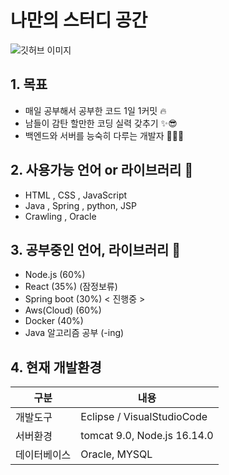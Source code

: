 # 나만의 스터디 공간
![깃허브 이미지](https://user-images.githubusercontent.com/104408863/179223339-9c3d4617-be56-452b-9632-a7033a8a7111.png)

## 1. 목표 
* 매일 공부해서 공부한 코드 1일 1커밋 🔥
* 남들이 감탄 할만한 코딩 실력 갖추기 ✨😎
* 백엔드와 서버를 능숙히 다루는 개발자 👨🏻‍💻


## 2. 사용가능 언어 or 라이브러리 🤗
* HTML , CSS , JavaScript
* Java  , Spring , python, JSP
* Crawling , Oracle

## 3. 공부중인 언어, 라이브러리 🚀
* Node.js (60%) 
* React (35%) (잠정보류)
* Spring boot (30%) < 진행중 >
* Aws(Cloud) (60%) 
* Docker (40%)
* Java 알고리즘 공부 (-ing)

## 4. 현재 개발환경
|구분|내용|
|------|---|
|개발도구|Eclipse / VisualStudioCode|
|서버환경|tomcat 9.0, Node.js 16.14.0|
|데이터베이스|Oracle, MYSQL|

